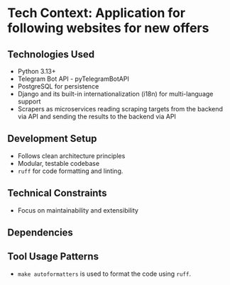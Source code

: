 # Tech Context: Application for following websites for new offers

## Technologies Used
- Python 3.13+
- Telegram Bot API - pyTelegramBotAPI
- PostgreSQL for persistence
- Django and its built-in internationalization (i18n) for multi-language support
- Scrapers as microservices reading scraping targets from the backend via API and sending the results to the backend via API

## Development Setup
- Follows clean architecture principles
- Modular, testable codebase
- `ruff` for code formatting and linting.

## Technical Constraints
- Focus on maintainability and extensibility

## Dependencies

## Tool Usage Patterns
- `make autoformatters` is used to format the code using `ruff`.
